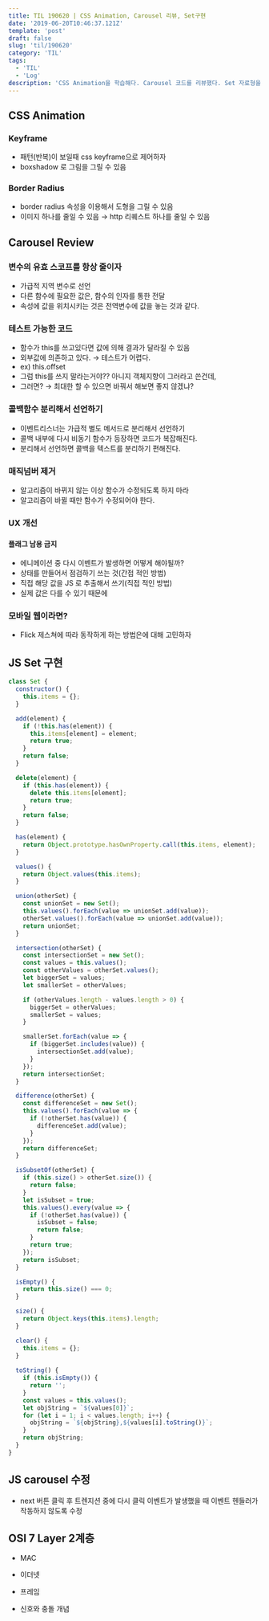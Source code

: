 ```yaml
---
title: TIL 190620 | CSS Animation, Carousel 리뷰, Set구현
date: '2019-06-20T10:46:37.121Z'
template: 'post'
draft: false
slug: 'til/190620'
category: 'TIL'
tags:
  - 'TIL'
  - 'Log'
description: 'CSS Animation을 학습해다. Carousel 코드를 리뷰했다. Set 자료형을 구현했다'
---
```

## CSS Animation

### Keyframe 

- 패턴(반복)이 보일때 css keyframe으로 제어하자
- boxshadow 로 그림을 그릴 수 있음

### Border Radius

- border radius 속성을 이용해서 도형을 그릴 수 있음
- 이미지 하나를 줄일 수 있음 &rarr; http 리퀘스트 하나를 줄일 수 있음

## Carousel Review 

### 변수의 유효 스코프를 항상 줄이자

- 가급적 지역 변수로 선언
- 다른 함수에 필요한 값은, 함수의 인자를 통한 전달 
- 속성에 값을 위치시키는 것은 전역변수에 값을 놓는 것과 같다. 

### 테스트 가능한 코드 
- 함수가 this를 쓰고있다면 값에 의해 결과가 달라질 수 있음
- 외부값에 의존하고 있다. &rarr; 테스트가 어렵다.	
- ex)  this.offset 
- 그럼 this를 쓰지 말라는거야?? 아니지 객체지향이 그러라고 쓴건데, 
- 그러면? &rarr; 최대한 할 수 있으면 바꿔서 해보면 좋지 않겠냐?

### 콜백함수 분리해서 선언하기 
- 이벤트리스너는 가급적 별도 메서드로 분리해서 선언하기 
- 콜백 내부에 다시 비동기 함수가 등장하면 코드가 복잡해진다. 
- 분리해서 선언하면 콜백을 텍스트를 분리하기 편해진다. 

### 매직넘버 제거
- 알고리즘이 바뀌지 않는 이상 함수가 수정되도록 하지 마라 
- 알고리즘이 바뀔 때만 함수가 수정되어야 한다.

### UX 개선
#### 플래그 남용 금지
- 에니메이션 중 다시 이벤트가 발생하면 어떻게 해야될까?
- 상태를 만들어서 점검하기 쓰는 것(간접 적인 방법)
- 직접 해당 값을 JS 로 추출해서 쓰기(직접 적인 방법)
- 실제 값은 다를 수 있기 때문에 

### 모바일 웹이라면?
- Flick 제스쳐에 따라 동작하게 하는 방법은에 대해 고민하자

## JS Set 구현

```js
class Set {
  constructor() {
    this.items = {};
  }

  add(element) {
    if (!this.has(element)) {
      this.items[element] = element;
      return true;
    }
    return false;
  }

  delete(element) {
    if (this.has(element)) {
      delete this.items[element];
      return true;
    }
    return false;
  }

  has(element) {
    return Object.prototype.hasOwnProperty.call(this.items, element);
  }

  values() {
    return Object.values(this.items);
  }

  union(otherSet) {
    const unionSet = new Set();
    this.values().forEach(value => unionSet.add(value));
    otherSet.values().forEach(value => unionSet.add(value));
    return unionSet;
  }

  intersection(otherSet) {
    const intersectionSet = new Set();
    const values = this.values();
    const otherValues = otherSet.values();
    let biggerSet = values;
    let smallerSet = otherValues;

    if (otherValues.length - values.length > 0) {
      biggerSet = otherValues;
      smallerSet = values;
    }

    smallerSet.forEach(value => {
      if (biggerSet.includes(value)) {
        intersectionSet.add(value);
      }
    });
    return intersectionSet;
  }

  difference(otherSet) {
    const differenceSet = new Set();
    this.values().forEach(value => {
      if (!otherSet.has(value)) {
        differenceSet.add(value);
      }
    });
    return differenceSet;
  }

  isSubsetOf(otherSet) {
    if (this.size() > otherSet.size()) {
      return false;
    }
    let isSubset = true;
    this.values().every(value => {
      if (!otherSet.has(value)) {
        isSubset = false;
        return false;
      }
      return true;
    });
    return isSubset;
  }

  isEmpty() {
    return this.size() === 0;
  }

  size() {
    return Object.keys(this.items).length;
  }

  clear() {
    this.items = {};
  }
  
  toString() {
    if (this.isEmpty()) {
      return '';
    }
    const values = this.values();
    let objString = `${values[0]}`;
    for (let i = 1; i < values.length; i++) {
      objString = `${objString},${values[i].toString()}`;
    }
    return objString;
  }
}

```

## JS carousel 수정

- next 버튼 클릭 후 트렌지션 중에 다시 클릭 이벤트가 발생했을 때 이벤트 헨들러가 작동하지 않도록 수정 

## OSI 7 Layer 2계층

- MAC 

- 이더넷 

- 프레임

- 신호와 충돌 개념

  